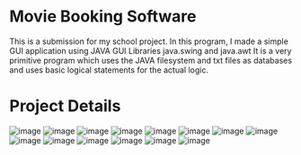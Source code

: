 # Movie Booking Software
This is a submission for my school project.
In this program, I made a simple GUI application using JAVA GUI Libraries java.swing and java.awt
It is a very primitive program which uses the JAVA filesystem and txt files as databases and uses basic logical statements for the actual logic.

# Project Details
![image](https://github.com/AXVIII3/movie-ticket-system/assets/76608488/9fc7a5db-3eaf-47c2-94d1-aa155e700808)
![image](https://github.com/AXVIII3/movie-ticket-system/assets/76608488/63431abf-2df4-427b-8ebc-6e2cb51daf6f)
![image](https://github.com/AXVIII3/movie-ticket-system/assets/76608488/b2d11eca-a41d-4060-bb1b-46ebd117b888)
![image](https://github.com/AXVIII3/movie-ticket-system/assets/76608488/faf4166d-4a47-4165-9bc1-37295959e279)
![image](https://github.com/AXVIII3/movie-ticket-system/assets/76608488/0b8748a2-7b95-4f31-b200-6a111c0a328e)
![image](https://github.com/AXVIII3/movie-ticket-system/assets/76608488/19d180e1-00dc-4df6-8025-7a43b30ac4b4)
![image](https://github.com/AXVIII3/movie-ticket-system/assets/76608488/57aed375-f02e-47cb-8495-fa81dd5e6c26)
![image](https://github.com/AXVIII3/movie-ticket-system/assets/76608488/91e1f7de-8f20-4bfa-a96d-88303dba8879)
![image](https://github.com/AXVIII3/movie-ticket-system/assets/76608488/6497db42-f107-41c6-9d24-753612f8ee3b)
![image](https://github.com/AXVIII3/movie-ticket-system/assets/76608488/884b21f2-10b4-445c-a600-db0c707cf074)
![image](https://github.com/AXVIII3/movie-ticket-system/assets/76608488/e0eb2055-e168-43cf-ba87-60e632c409ae)
![image](https://github.com/AXVIII3/movie-ticket-system/assets/76608488/a2c9792f-69ba-4363-97dd-961389491548)
![image](https://github.com/AXVIII3/movie-ticket-system/assets/76608488/71df5c68-64cc-40ec-bcef-2578ce304e70)
![image](https://github.com/AXVIII3/movie-ticket-system/assets/76608488/22374be5-48fb-4aff-9bfc-21eadefa9c35)

